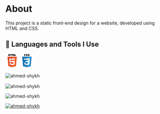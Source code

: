 <h1>About</h1>
<p> This project is a static front-end design for a website, developed using HTML and CSS.</p>
<h2>🚀 Languages and Tools I Use</h2>
<p><a target="_blank" href="https://raw.githubusercontent.com/devicons/devicon/master/icons/html5/html5-original-wordmark.svg" style="display: inline-block;"><img src="https://raw.githubusercontent.com/devicons/devicon/master/icons/html5/html5-original-wordmark.svg" alt="html5" width="42" height="42" /></a>
<a target="_blank" href="https://raw.githubusercontent.com/devicons/devicon/master/icons/css3/css3-original-wordmark.svg" style="display: inline-block;"><img src="https://raw.githubusercontent.com/devicons/devicon/master/icons/css3/css3-original-wordmark.svg" alt="css3" width="42" height="42" /></a></p>
<p><img align="center" src="https://github-readme-stats.vercel.app/api?username=ahmed-shykh&show_icons=true&locale=en" alt="ahmed-shykh" /></p>
<p><img align="center" src="https://github-readme-streak-stats.herokuapp.com/?user=ahmed-shykh&" alt="ahmed-shykh" /></p>
<p><img src="https://github-readme-stats.vercel.app/api/top-langs?username=ahmed-shykh&show_icons=true&locale=en&layout=compact" alt="ahmed-shykh" /></p>
<p><a href="https://github.com/ryo-ma/github-profile-trophy"><img src="https://github-profile-trophy.vercel.app/?username=ahmed-shykh" alt="ahmed-shykh" /></a></p>

